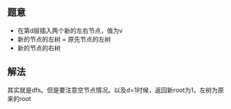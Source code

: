 ## 题意

* 在第d层插入两个新的左右节点，值为v
* 新的节点的左树 = 原先节点的左树
* 新的节点的右树

## 解法

其实就是dfs。但是要注意空节点情况。以及d=1时候，返回新root为1，左树为原来的root
